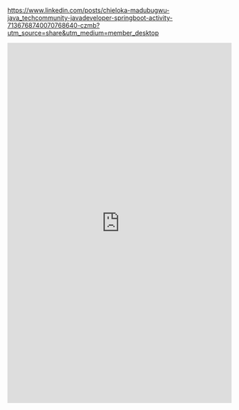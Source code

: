 https://www.linkedin.com/posts/chieloka-madubugwu-java_techcommunity-javadeveloper-springboot-activity-7136768740070768640-czmb?utm_source=share&utm_medium=member_desktop


<iframe src="https://www.linkedin.com/embed/feed/update/urn:li:ugcPost:7136768261970440192" height="811" width="504" frameborder="0" allowfullscreen="" title="Embedded post"></iframe>
